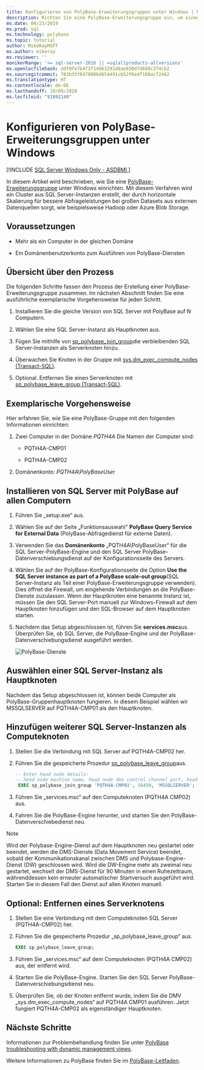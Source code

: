 ```yaml
---
title: Konfigurieren von PolyBase-Erweiterungsgruppen unter Windows | Microsoft-Dokumentation
description: Richten Sie eine PolyBase-Erweiterungsgruppe ein, um einen Cluster von SQL Server-Instanzen zu erstellen. Dies optimiert die Abfrageleistung für große Datasets aus externen Quellen.
ms.date: 04/23/2019
ms.prod: sql
ms.technology: polybase
ms.topic: tutorial
author: MikeRayMSFT
ms.author: mikeray
ms.reviewer: ''
monikerRange: '>= sql-server-2016 || =sqlallproducts-allversions'
ms.openlocfilehash: ddf0fe7b4f3f14963291d8ae930d7d680c374cb2
ms.sourcegitcommit: 783b35f6478006d654491cb52f6edf108acf2482
ms.translationtype: HT
ms.contentlocale: de-DE
ms.lasthandoff: 10/09/2020
ms.locfileid: "91892140"
---
```

# <a name="configure-polybase-scale-out-groups-on-windows"></a>Konfigurieren von PolyBase-Erweiterungsgruppen unter Windows

[!INCLUDE [SQL Server Windows Only - ASDBMI ](../../includes/applies-to-version/sql-windows-only-asdbmi.md)]

In diesem Artikel wird beschrieben, wie Sie eine [PolyBase-Erweiterungsgruppe](polybase-scale-out-groups.md) unter Windows einrichten. Mit diesem Verfahren wird ein Cluster aus SQL Server-Instanzen erstellt, der durch horizontale Skalierung für bessere Abfrageleistungen bei großen Datasets aus externen Datenquellen sorgt, wie beispielsweise Hadoop oder Azure Blob Storage.

## <a name="prerequisites"></a>Voraussetzungen
  
- Mehr als ein Computer in der gleichen Domäne  
  
- Ein Domänenbenutzerkonto zum Ausführen von PolyBase-Diensten  
  
## <a name="process-overview"></a>Übersicht über den Prozess

Die folgenden Schritte fassen den Prozess der Erstellung einer PolyBase-Erweiterungsgruppe zusammen. Im nächsten Abschnitt finden Sie eine ausführliche exemplarische Vorgehensweise für jeden Schritt.
  
1. Installieren Sie die gleiche Version von SQL Server mit PolyBase auf N Computern.
  
2. Wählen Sie eine SQL Server-Instanz als Hauptknoten aus. 
  
3. Fügen Sie mithilfe von [sp_polybase_join_group](../../relational-databases/system-stored-procedures/polybase-stored-procedures-sp-polybase-join-group.md)die verbleibenden SQL Server-Instanzen als Serverknoten hinzu.

4. Überwachen Sie Knoten in der Gruppe mit [sys.dm_exec_compute_nodes &#40;Transact-SQL&#41;](../../relational-databases/system-dynamic-management-views/sys-dm-exec-compute-nodes-transact-sql.md).

5. Optional. Entfernen Sie einen Serverknoten mit [sp_polybase_leave_group &#40;Transact-SQL&#41;](../../relational-databases/system-stored-procedures/polybase-stored-procedures-sp-polybase-leave-group.md).

## <a name="example-walk-through"></a>Exemplarische Vorgehensweise

Hier erfahren Sie, wie Sie eine PolyBase-Gruppe mit den folgenden Informationen einrichten:  
  
1. Zwei Computer in der Domäne *PQTH4A* Die Namen der Computer sind:  
  
   - PQTH4A-CMP01  
  
   - PQTH4A-CMP02  
  
2. Domänenkonto: *PQTH4A\PolyBaseUse*r  

## <a name="install-sql-server-with-polybase-on-all-machines"></a>Installieren von SQL Server mit PolyBase auf allen Computern

1. Führen Sie „setup.exe“ aus.
  
2. Wählen Sie auf der Seite „Funktionsauswahl“ **PolyBase Query Service for External Data** (PolyBase-Abfragedienst für externe Daten).
  
3. Verwenden Sie das **Domänenkonto** „PQTH4A\PolyBaseUser“ für die SQL Server-PolyBase-Engine und den SQL Server PolyBase-Datenverschiebungsdienst auf der Konfigurationsseite des Servers.
  
4. Wählen Sie auf der PolyBase-Konfigurationsseite die Option **Use the SQL Server instance as part of a PolyBase scale-out group**(SQL Server-Instanz als Teil einer PolyBase-Erweiterungsgruppe verwenden). Dies öffnet die Firewall, um eingehende Verbindungen an die PolyBase-Dienste zuzulassen. Wenn der Hauptknoten eine benannte Instanz ist, müssen Sie den SQL Server-Port manuell zur Windows-Firewall auf dem Hauptknoten hinzufügen und den SQL-Browser auf dem Hauptknoten starten.
  
5. Nachdem das Setup abgeschlossen ist, führen Sie **services.msc**aus. Überprüfen Sie, ob SQL Server, die PolyBase-Engine und der PolyBase-Datenverschiebungsdienst ausgeführt werden.
  
   ![PolyBase-Dienste](../../relational-databases/polybase/media/polybase-services.png "PolyBase-Dienste")  
  
## <a name="select-one-sql-server-as-head-node"></a>Auswählen einer SQL Server-Instanz als Hauptknoten  
  
Nachdem das Setup abgeschlossen ist, können beide Computer als PolyBase-Gruppenhauptknoten fungieren. In diesem Beispiel wählen wir MSSQLSERVER auf PQTH4A-CMP01 als den Hauptknoten.
  
## <a name="add-other-sql-server-instances-as-compute-nodes"></a>Hinzufügen weiterer SQL Server-Instanzen als Computeknoten  
  
1. Stellen Sie die Verbindung mit SQL Server auf PQTH4A-CMP02 her.
  
2. Führen Sie die gespeicherte Prozedur [sp_polybase_leave_group](../../relational-databases/system-stored-procedures/polybase-stored-procedures-sp-polybase-join-group.md)aus.

   ```sql
   -- Enter head node details:
   -- head node machine name, head node dms control channel port, head node sql server name  
    EXEC sp_polybase_join_group 'PQTH4A-CMP01', 16450, 'MSSQLSERVER';
   ```  

3. Führen Sie „services.msc“ auf den Computeknoten (PQTH4A CMP02) aus.
  
4. Fahren Sie die PolyBase-Engine herunter, und starten Sie den PolyBase-Datenverschiebedienst neu.

> [!NOTE] 
> Wird der Polybase-Engine-Dienst auf dem Hauptknoten neu gestartet oder beendet, werden die DMS-Dienste (Data Movement Service) beendet, sobald der Kommunikationskanal zwischen DMS und Polybase-Engine-Dienst (DW) geschlossen wird. Wird die DW-Engine mehr als zweimal neu gestartet, wechselt der DMS-Dienst für 90 Minuten in einen Ruhezeitraum, währenddessen kein erneuter automatischer Startversuch ausgeführt wird. Starten Sie in diesem Fall den Dienst auf allen Knoten manuell.

## <a name="optional-remove-a-compute-node"></a>Optional: Entfernen eines Serverknotens  
  
1. Stellen Sie eine Verbindung mit dem Computeknoten SQL Server (PQTH4A-CMP02) her.
  
2. Führen Sie die gespeicherte Prozedur „sp_polybase_leave_group“ aus.
  
    ```sql  
    EXEC sp_polybase_leave_group;  
    ```  
  
3. Führen Sie „services.msc“ auf dem Computeknoten (PQTH4A CMP02) aus, der entfernt wird.
  
4. Starten Sie die PolyBase-Engine. Starten Sie den SQL Server PolyBase-Datenverschiebungsdienst neu.
  
5. Überprüfen Sie, ob der Knoten entfernt wurde, indem Sie die DMV „sys.dm_exec_compute_nodes“ auf PQTH4A CMP01 ausführen. Jetzt fungiert PQTH4A-CMP02 als eigenständiger Hauptknoten.  
  
## <a name="next-steps"></a>Nächste Schritte  

Informationen zur Problembehandlung finden Sie unter [PolyBase troubleshooting with dynamic management views](/previous-versions/sql/sql-server-2016/mt146389(v=sql.130)).
  
Weitere Informationen zu PolyBase finden Sie im [PolyBase-Leitfaden](../../relational-databases/polybase/polybase-guide.md).